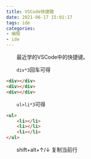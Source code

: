 ```yaml
---
title: VSCode快捷键
date: 2021-06-17 15:01:17
tags: ide
categories:
- 编程
- ide
---
```


&emsp;&emsp;最近学的VSCode中的快捷键。

<!-- more -->

&emsp;&emsp;`div*3`回车可得

```html
<div></div>
<div></div>
<div></div>
```

&emsp;&emsp;`ul>li*3`可得

```html
<ul>
    <li></li>
    <li></li>
    <li></li>
</ul>
```

&emsp;&emsp;shift+alt+↑/↓ 复制当前行

